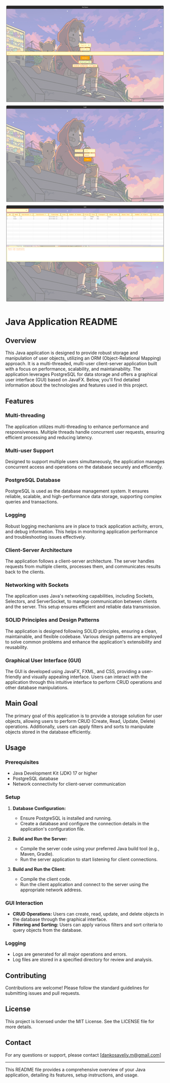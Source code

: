 ![Welocme](Welcome.png)
![Login](Login.png)
![Main](Main.png)
---

# Java Application README

## Overview

This Java application is designed to provide robust storage and manipulation of user objects, utilizing an ORM (Object-Relational Mapping) approach. It is a multi-threaded, multi-user client-server application built with a focus on performance, scalability, and maintainability. The application leverages PostgreSQL for data storage and offers a graphical user interface (GUI) based on JavaFX. Below, you'll find detailed information about the technologies and features used in this project.

## Features

### Multi-threading
The application utilizes multi-threading to enhance performance and responsiveness. Multiple threads handle concurrent user requests, ensuring efficient processing and reducing latency.

### Multi-user Support
Designed to support multiple users simultaneously, the application manages concurrent access and operations on the database securely and efficiently.

### PostgreSQL Database
PostgreSQL is used as the database management system. It ensures reliable, scalable, and high-performance data storage, supporting complex queries and transactions.

### Logging
Robust logging mechanisms are in place to track application activity, errors, and debug information. This helps in monitoring application performance and troubleshooting issues effectively.

### Client-Server Architecture
The application follows a client-server architecture. The server handles requests from multiple clients, processes them, and communicates results back to the clients.

### Networking with Sockets
The application uses Java's networking capabilities, including Sockets, Selectors, and ServerSocket, to manage communication between clients and the server. This setup ensures efficient and reliable data transmission.

### SOLID Principles and Design Patterns
The application is designed following SOLID principles, ensuring a clean, maintainable, and flexible codebase. Various design patterns are employed to solve common problems and enhance the application's extensibility and reusability.

### Graphical User Interface (GUI)
The GUI is developed using JavaFX, FXML, and CSS, providing a user-friendly and visually appealing interface. Users can interact with the application through this intuitive interface to perform CRUD operations and other database manipulations.

## Main Goal

The primary goal of this application is to provide a storage solution for user objects, allowing users to perform CRUD (Create, Read, Update, Delete) operations. Additionally, users can apply filters and sorts to manipulate objects stored in the database efficiently.

## Usage

### Prerequisites
- Java Development Kit (JDK) 17 or higher
- PostgreSQL database
- Network connectivity for client-server communication

### Setup
1. **Database Configuration:**
   - Ensure PostgreSQL is installed and running.
   - Create a database and configure the connection details in the application's configuration file.

2. **Build and Run the Server:**
   - Compile the server code using your preferred Java build tool (e.g., Maven, Gradle).
   - Run the server application to start listening for client connections.

3. **Build and Run the Client:**
   - Compile the client code.
   - Run the client application and connect to the server using the appropriate network address.

### GUI Interaction
- **CRUD Operations:** Users can create, read, update, and delete objects in the database through the graphical interface.
- **Filtering and Sorting:** Users can apply various filters and sort criteria to query objects from the database.

### Logging
- Logs are generated for all major operations and errors.
- Log files are stored in a specified directory for review and analysis.

## Contributing

Contributions are welcome! Please follow the standard guidelines for submitting issues and pull requests.

## License

This project is licensed under the MIT License. See the LICENSE file for more details.

## Contact

For any questions or support, please contact [dankosaveliy.m@gmail.com]

---

This README file provides a comprehensive overview of your Java application, detailing its features, setup instructions, and usage.
